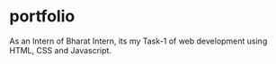 # portfolio
As an Intern of Bharat Intern, its my Task-1 of web development using HTML, CSS and Javascript.
